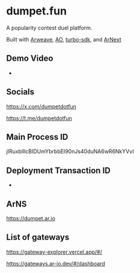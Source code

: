 # dumpet.fun

A popularity contest duel platform.

Built with [Arweave](https://github.com/ArweaveTeam), [AO](https://github.com/permaweb/ao), [turbo-sdk](https://github.com/ardriveapp/turbo-sdk), and [ArNext](https://github.com/weavedb/arnext)

## Demo Video
-

## Socials
https://x.com/dumpetdotfun

https://t.me/dumpetdotfun

## Main Process ID
jIRuxblllcBIDUmYbrbbEI90nJs40duNA6wR6NkYVvI

## Deployment Transaction ID
-

## ArNS
https://dumpet.ar.io

## List of gateways

https://gateway-explorer.vercel.app/#/

https://gateways.ar-io.dev/#/dashboard